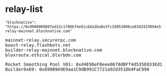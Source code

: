 # relay-list

```jsonc
"blocknative": "https://0x9000009807ed12c1f08bf4e81c6da3ba8e3fc3d953898ce0102433094e5f22f21102ec057841fcb81978ed1ea0fa8246@builder-relay-mainnet.blocknative.com"
```

<pre>
mainnet-relay.securerpc.com
boost-relay.flashbots.net
builder-relay-mainnet.blocknative.com
bloxroute.ethical.blxrbdn.com
</pre>


<pre>
Rocket Smoothing Pool V01: 0xd4E96eF8eee8678dBFf4d535E033Ed1a4F7605b7
Builder0x69: 0x690B9A9E9aa1C9dB991C7721a92d351Db4FaC990
</pre>

